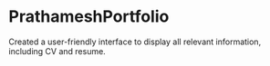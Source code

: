 # PrathameshPortfolio
Created a user-friendly interface to display all relevant information, including CV and resume.
